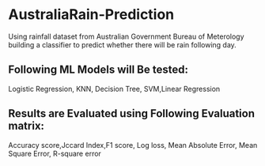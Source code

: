 # AustraliaRain-Prediction
Using rainfall dataset from Australian Government Bureau of Meterology building a classifier to predict whether there will be rain following day.
## Following ML Models will Be tested:
Logistic Regression, KNN, Decision Tree, SVM,Linear Regression
## Results are Evaluated using Following Evaluation matrix:
Accuracy score,Jccard Index,F1 score, Log loss, Mean Absolute Error, Mean Square Error, R-square error
